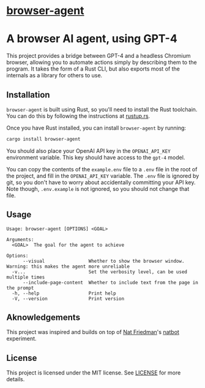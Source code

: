 # [browser-agent](https://github.com/m1guelpf/browser-agent)

# A browser AI agent, using GPT-4

This project provides a bridge between GPT-4 and a headless Chromium browser, allowing you to automate actions simply by describing them to the program. It takes the form of a Rust CLI, but also exports most of the internals as a library for others to use.

## Installation

`browser-agent` is built using Rust, so you'll need to install the Rust toolchain. You can do this by following the instructions at [rustup.rs](https://rustup.rs/).

Once you have Rust installed, you can install `browser-agent` by running:

```bash
cargo install browser-agent
```

You should also place your OpenAI API key in the `OPENAI_API_KEY` environment variable. This key should have access to the `gpt-4` model.

You can copy the contents of the `example.env` file to a `.env` file in the root of the project, and fill in the `OPENAI_API_KEY` variable. The `.env` file is ignored by git, so you don't have to worry about accidentally committing your API key. Note though, `.env.example` is not ignored, so you should not change that file.

## Usage

```
Usage: browser-agent [OPTIONS] <GOAL>

Arguments:
  <GOAL>  The goal for the agent to achieve

Options:
      --visual                Whether to show the browser window. Warning: this makes the agent more unreliable
  -v...                       Set the verbosity level, can be used multiple times
      --include-page-content  Whether to include text from the page in the prompt
  -h, --help                  Print help
  -V, --version               Print version
```

## Aknowledgements

This project was inspired and builds on top of [Nat Friedman](https://github.com/nat)'s [natbot](https://github.com/nat/natbot) experiment.

## License

This project is licensed under the MIT license. See [LICENSE](LICENSE) for more details.
